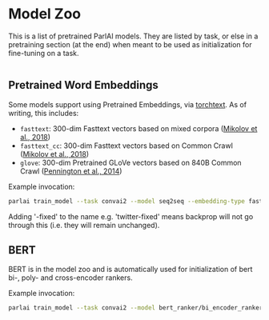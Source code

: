 Model Zoo
=========

This is a list of pretrained ParlAI models. They are listed by task, or
else in a pretraining section (at the end) when meant to be used as
initialization for fine-tuning on a task.

```{include} zoo_list.inc
```

Pretrained Word Embeddings
--------------------------

Some models support using Pretrained Embeddings, via
[torchtext](https://github.com/pytorch/text). As of writing, this
includes:

-   `fasttext`: 300-dim Fasttext vectors based on mixed corpora ([Mikolov et al., 2018](https://fasttext.cc/docs/en/english-vectors.html))
-   `fasttext_cc`: 300-dim Fasttext vectors based on Common Crawl ([Mikolov et al., 2018](https://fasttext.cc/docs/en/english-vectors.html))
-   `glove`: 300-dim Pretrained GLoVe vectors based on 840B Common Crawl ([Pennington et al., 2014](https://nlp.stanford.edu/projects/glove/))

Example invocation:

```bash
parlai train_model --task convai2 --model seq2seq --embedding-type fasttext_cc
```

Adding '-fixed' to the name e.g. 'twitter-fixed' means backprop will not
go through this (i.e. they will remain unchanged).

BERT
----

BERT is in the model zoo and is automatically used for initialization of
bert bi-, poly- and cross-encoder rankers.

Example invocation:

```bash
parlai train_model --task convai2 --model bert_ranker/bi_encoder_ranker
```
